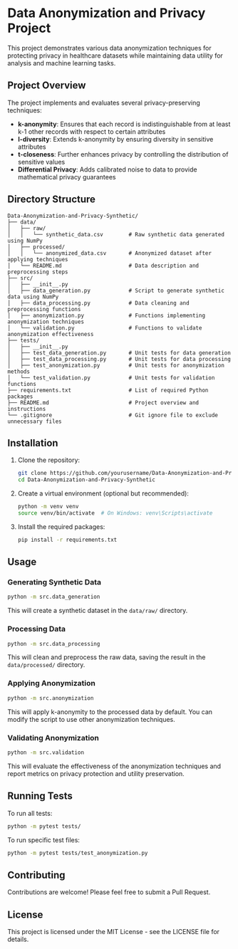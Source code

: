 # Data Anonymization and Privacy Project

This project demonstrates various data anonymization techniques for protecting privacy in healthcare datasets while maintaining data utility for analysis and machine learning tasks.

## Project Overview

The project implements and evaluates several privacy-preserving techniques:

- **k-anonymity**: Ensures that each record is indistinguishable from at least k-1 other records with respect to certain attributes
- **l-diversity**: Extends k-anonymity by ensuring diversity in sensitive attributes
- **t-closeness**: Further enhances privacy by controlling the distribution of sensitive values
- **Differential Privacy**: Adds calibrated noise to data to provide mathematical privacy guarantees

## Directory Structure

```
Data-Anonymization-and-Privacy-Synthetic/
├── data/
│   ├── raw/
│   │   └── synthetic_data.csv        # Raw synthetic data generated using NumPy
│   ├── processed/
│   │   └── anonymized_data.csv       # Anonymized dataset after applying techniques
│   └── README.md                     # Data description and preprocessing steps
├── src/
│   ├── __init__.py
│   ├── data_generation.py            # Script to generate synthetic data using NumPy
│   ├── data_processing.py            # Data cleaning and preprocessing functions
│   ├── anonymization.py              # Functions implementing anonymization techniques
│   └── validation.py                 # Functions to validate anonymization effectiveness
├── tests/
│   ├── __init__.py
│   ├── test_data_generation.py       # Unit tests for data generation
│   ├── test_data_processing.py       # Unit tests for data processing
│   ├── test_anonymization.py         # Unit tests for anonymization methods
│   └── test_validation.py            # Unit tests for validation functions
├── requirements.txt                  # List of required Python packages
├── README.md                         # Project overview and instructions
└── .gitignore                        # Git ignore file to exclude unnecessary files
```

## Installation

1. Clone the repository:
   ```bash
   git clone https://github.com/yourusername/Data-Anonymization-and-Privacy-Synthetic.git
   cd Data-Anonymization-and-Privacy-Synthetic
   ```

2. Create a virtual environment (optional but recommended):
   ```bash
   python -m venv venv
   source venv/bin/activate  # On Windows: venv\Scripts\activate
   ```

3. Install the required packages:
   ```bash
   pip install -r requirements.txt
   ```

## Usage

### Generating Synthetic Data

```bash
python -m src.data_generation
```

This will create a synthetic dataset in the `data/raw/` directory.

### Processing Data

```bash
python -m src.data_processing
```

This will clean and preprocess the raw data, saving the result in the `data/processed/` directory.

### Applying Anonymization

```bash
python -m src.anonymization
```

This will apply k-anonymity to the processed data by default. You can modify the script to use other anonymization techniques.

### Validating Anonymization

```bash
python -m src.validation
```

This will evaluate the effectiveness of the anonymization techniques and report metrics on privacy protection and utility preservation.

## Running Tests

To run all tests:

```bash
python -m pytest tests/
```

To run specific test files:

```bash
python -m pytest tests/test_anonymization.py
```

## Contributing

Contributions are welcome! Please feel free to submit a Pull Request.

## License

This project is licensed under the MIT License - see the LICENSE file for details.
